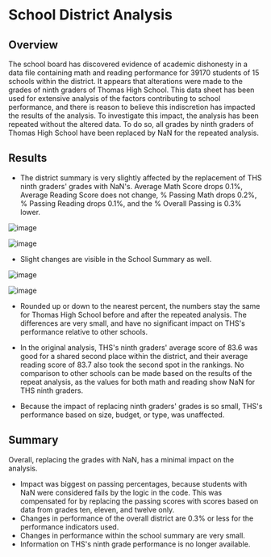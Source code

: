 # School District Analysis

## Overview
The school board has discovered evidence of academic dishonesty in a data file containing math and reading performance for 39170 students of 15 schools within the district.  It appears that alterations were made to the grades of ninth graders of Thomas High School. This data sheet has been used for extensive analysis of the factors contributing to school performance, and there is reason to believe this indiscretion has impacted the results of the analysis. To investigate this impact, the analysis has been repeated without the altered data. To do so, all grades by ninth graders of Thomas High School have been replaced by NaN for the repeated analysis.

## Results
- The district summary is very slightly affected by the replacement of THS ninth graders' grades with NaN's. Average Math Score drops 0.1%, Average Reading Score does not change, % Passing Math drops 0.2%, % Passing Reading drops 0.1%, and the % Overall Passing is 0.3% lower.

![image](https://user-images.githubusercontent.com/93882635/146710445-f65d8d7d-ef32-4de7-b928-35fdee67d6ea.png)

![image](https://user-images.githubusercontent.com/93882635/146708694-369474f4-882a-4764-b1bc-3ee7b24833fe.png)

- Slight changes are visible in the School Summary as well.

![image](https://user-images.githubusercontent.com/93882635/146709893-115e0d51-d134-4886-a37f-e3faa58c1c93.png)

![image](https://user-images.githubusercontent.com/93882635/146709787-a0ebac36-1cbd-4659-9111-192621ef51d5.png)

- Rounded up or down to the nearest percent, the numbers stay the same for Thomas High School before and after the repeated analysis. The differences are very small, and have no significant impact on THS's performance relative to other schools.

- In the original analysis, THS's ninth graders' average score of 83.6 was good for a shared second place within the district, and their average reading score of 83.7 also took the second spot in the rankings. No comparison to other schools can be made based on the results of the repeat analysis, as the values for both math and reading show NaN for THS ninth graders. 

- Because the impact of replacing ninth graders' grades is so small, THS's performance based on size, budget, or type, was unaffected.

## Summary
Overall, replacing the grades with NaN, has a minimal impact on the analysis. 
- Impact was biggest on passing percentages, because students with NaN were considered fails by the logic in the code. This was compensated for by replacing the passing scores with scores based on data from grades ten, eleven, and twelve only.
- Changes in performance of the overall district are 0.3% or less for the performance indicators used. 
- Changes in performance within the school summary are very small.
- Information on THS's ninth grade performance is no longer available.

